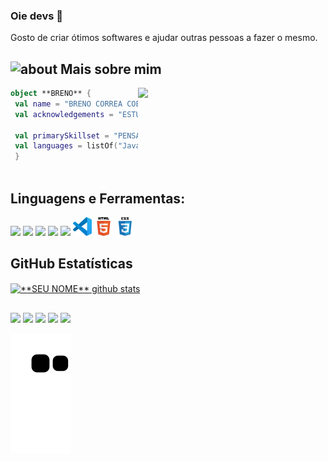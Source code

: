 ### Oie devs 👋

Gosto de criar ótimos softwares e ajudar outras pessoas a fazer o mesmo.

## <img width="45" alt="about" src="https://pbs.twimg.com/media/E6_GHpYWQAk_c0a?format=jpg&name=medium"> Mais sobre mim

<img align="right" width="300" src="https://c.tenor.com/nPxAn9NBqfIAAAAC/beavis-computer.gif" />

```kotlin
object **BRENO** {
 val name = "BRENO CORREA COELHO"
 val acknowledgements = "ESTUDANTE DE ADS"
 
 val primarySkillset = "PENSAMENTO CRÍTICO, COLABORATIVO E ANALÍTICO"
 val languages = listOf("Java", "Python", "C#", "PHP") 
 }
 
 ```
 ## **Linguagens e Ferramentas:** 
 
<code><img height="30" src="https://cdn3.iconfinder.com/data/icons/logos-and-brands-adobe/512/267_Python-512.png"></code>
<code><img height="30" src="https://cdn.icon-icons.com/icons2/2415/PNG/512/java_original_wordmark_logo_icon_146459.png"></code>
<code><img height="30" src="http://www.coursarena.com/public/uploads/images/f6efedc0126e08d6476ce51b7123a437.png"></code>
<code><img height="30" src="https://seeklogo.com/images/C/c-sharp-c-logo-02F17714BA-seeklogo.com.png"></code>
<code><img height="30" src="https://git-scm.com/images/logos/downloads/Git-Icon-1788C.png"></code>
<code><img height="30" src="https://raw.githubusercontent.com/github/explore/80688e429a7d4ef2fca1e82350fe8e3517d3494d/topics/visual-studio-code/visual-studio-code.png"></code>
<code><img height="30" src="https://raw.githubusercontent.com/github/explore/80688e429a7d4ef2fca1e82350fe8e3517d3494d/topics/html/html.png"></code>
<code><img height="30" src="https://raw.githubusercontent.com/github/explore/80688e429a7d4ef2fca1e82350fe8e3517d3494d/topics/css/css.png"></code>

## **GitHub Estatísticas**

<a href="https://github.com/Gurupreet">
 <img align="center" src="https://github-readme-stats.vercel.app/api?username=correabreno&show_icons=true&theme=dark&line_height=27" alt="**SEU NOME** github stats"/>
</a>

 ##
 
<div> 
  
 <img src="https://img.shields.io/badge/-Instagram-%23E4405F?style=for-the-badge&logo=instagram&logoColor=white" target="_blank">
 <img src="https://img.shields.io/badge/Discord-7289DA?style=for-the-badge&logo=discord&logoColor=white" target="_blank">
 <img src="https://img.shields.io/badge/Twitter-1DA1F2?style=for-the-badge&logo=twitter&logoColor=white" target="_blank">
 <img src="https://img.shields.io/badge/-LinkedIn-%230077B5?style=for-the-badge&logo=linkedin&logoColor=white" target="_blank"> 
 <img src="https://img.shields.io/badge/Microsoft_Outlook-0078D4?style=for-the-badge&logo=microsoft-outlook&logoColor=white" target="_blank"> 
 
  ![Snake animation](https://github.com/rafaballerini/rafaballerini/blob/output/github-contribution-grid-snake.svg)
 
</div>
